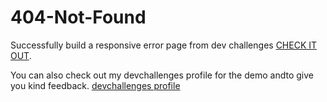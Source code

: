 # 404-Not-Found
Successfully build a responsive error page from dev challenges [CHECK IT OUT](https://satarupa-2001.github.io/404-Not-Found/).

You can also check out my devchallenges profile for the demo andto give you kind feedback.
[devchallenges profile](https://devchallenges.io/solutions/CPfCUuQIyY8MAqW2UUqj)
